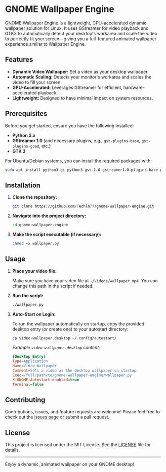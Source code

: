 # GNOME Wallpaper Engine

GNOME Wallpaper Engine is a lightweight, GPU-accelerated dynamic wallpaper solution for Linux. It uses GStreamer for video playback and GTK3 to automatically detect your desktop's workarea and scale the video to perfectly fit your screen—giving you a full-featured animated wallpaper experience similar to Wallpaper Engine.

## Features

- **Dynamic Video Wallpaper:** Set a video as your desktop wallpaper.
- **Automatic Scaling:** Detects your monitor's workarea and scales the video to fill your screen.
- **GPU-Accelerated:** Leverages GStreamer for efficient, hardware-accelerated playback.
- **Lightweight:** Designed to have minimal impact on system resources.

## Prerequisites

Before you get started, ensure you have the following installed:

- **Python 3.x**
- **GStreamer 1.0** (and necessary plugins, e.g., `gst-plugins-base`, `gst-plugins-good`, etc.)
- **GTK 3**

For Ubuntu/Debian systems, you can install the required packages with:

```bash
sudo apt install python3-gi python3-gst-1.0 gstreamer1.0-plugins-base gstreamer1.0-plugins-good gstreamer1.0-plugins-bad gstreamer1.0-plugins-ugly gstreamer1.0-libav gir1.2-gst-plugins-base-1.0 gir1.2-gtk-3.0
```

## Installation

1. **Clone the repository:**

   ```bash
   git clone https://github.com/Techlm77/gnome-wallpaper-engine.git
   ```

2. **Navigate into the project directory:**

   ```bash
   cd gnome-wallpaper-engine
   ```

3. **Make the script executable (if necessary):**

   ```bash
   chmod +x wallpaper.py
   ```

## Usage

1. **Place your video file:**
   
   Make sure you have your video file at `~/Videos/wallpaper.mp4`. You can change this path in the script if needed.

2. **Run the script:**

   ```bash
   ./wallpaper.py
   ```

3. **Auto-Start on Login:**

   To run the wallpaper automatically on startup, copy the provided desktop entry (or create one) to your autostart directory:
   
   ```bash
   cp video-wallpaper.desktop ~/.config/autostart/
   ```

   *Example `video-wallpaper.desktop` content:*

   ```ini
   [Desktop Entry]
   Type=Application
   Name=Video Wallpaper
   Comment=Sets a video as the desktop wallpaper on startup
   Exec=/full/path/to/gnome-wallpaper-engine/wallpaper.py
   X-GNOME-Autostart-enabled=true
   Terminal=false
   ```

## Contributing

Contributions, issues, and feature requests are welcome! Please feel free to check out the [issues page](https://github.com/Techlm77/gnome-wallpaper-engine/issues) or submit a pull request.

## License

This project is licensed under the MIT License. See the [LICENSE](LICENSE) file for details.

---

Enjoy a dynamic, animated wallpaper on your GNOME desktop!
